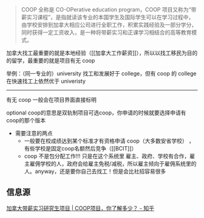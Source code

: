 >COOP 全称是 CO-OPerative education program，COOP 项目又称为“带薪实习课程”，是指就读该专业的本国学生及国际学生可以在学习过程中，由学校安排到加拿大相应公司进行全职工作，积累实践经验及一部分学分，同时获得一定工资收入，是一种将带薪实习和正课学习相结合的高等教育模式。[](https://zhuanlan.zhihu.com/p/143475943)


加拿大找工最重要的就是本地经验（[[加拿大工作薪资]]），所以以找工移民为目的的留学，最重要的就是项目有无 coop

举例：（同一专业的）university 找工和发展好于 college，但有 coop 的 college 在快速找工上依然优于 univeristy

---

有无 coop 一般会在项目界面直接标明

optional coop的意思是双轨制项目可选coop，你申请的时候就要选择申请有coop的那个版本

- 需要注意的两点
	- 一般要在校成绩达到某个标准才有资格申请 coop（大多数安省学校） ，有些学校是固定coop名额然后竞争（[[BCIT]]）
	- coop 不是包分配工作!!! 只是在这个系统里 雇主、政府、学校有合作，雇主雇佣学校的人，政府会给雇主免税/减税，所以雇主倾向于雇佣系统里的人。anyway，还是要你自己去找工！但是会比社招容易很多

## 信息源

[加拿大带薪实习研究生项目 | COOP项目，你了解多少？ - 知乎](https://zhuanlan.zhihu.com/p/143475943)